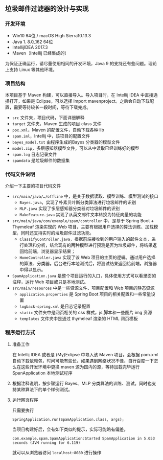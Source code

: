 ## 垃圾邮件过滤器的设计与实现

### 开发环境

* Win10 64位 / macOS High Sierra10.13.3
* Java 1. 8.0_162 64位
* IntellijIDEA 2017.3
* Maven（Intellij 已经集成的）

为保证正确运行，请尽量使用相同的开发环境，Java 9 的支持还有些问题。理论上支持 Linux 等其他环境。

 

### 项目结构

本项目基于 Maven 构建，可以直接导入。导入项目时，在 Intellij IDEA 中直接选择打开，如果是 Eclipse，可以选择 Import mavenproject。之后会自动下载配置，需要等待较长一段时间，等待下载完成。

* `src` 文件夹，项目代码，下面详细解释
* `target` 文件夹，Maven 生成的项目 class 文件
* `pox.xml`，Maven 的配置文件，自动下载各种 lib
* `spam.iml`，Intellij 中，该项目的配置文件
* `bayes_model.txt` 由程序生成的Bayes 分类器的模型文件
* `model.zip`，多层感知器模型文件，可以从中读取已经训练好的模型
* `spam.log` 日志记录文件
* `spamdata` 是垃圾邮件的数据集



### 代码文件说明

介绍一下主要的项目代码文件

* `src/main/java/…/offline` 中，是关于数据读取、模型训练、模型测试的接口
  * `Bayes.java`，实现了朴素贝叶斯分类算法进行垃圾邮件的识别
  * `MLP.java` 实现了多层感知器分类器对垃圾邮件的识别
  * `MakeFeature.java` 实现了从英文邮件文本转换为特征向量的功能
* `src/main/java/com/example/spam/controller` 中，是基于 Spring Boot + Thymeleaf 渲染实现的 Web 项目，主要有根据用户选择的算法训练、加载模型，同时还支持实时的垃圾邮件过滤功能。
  * `ClassifyController.java`，根据前端接收到的用户输入的邮件文本，进行处理和分析，结合现有的两种模型进行预测是否为垃圾邮件，将结果返回给前端，浏览器显示结果；
  * `HomeController.java` 实现了该 Web 项目的主页的逻辑。通过用户选择的算法、分类器，后台进行本地测试后，将测试结果返回给前端，浏览器中得以显示。
* `SpamApplication.java` 是整个项目运行的入口，具体使用方式可以看里面的注释，运行 Web 项目或只是本地测试。
* `src/main/resources` 中是一些资源文件、项目配置和 Web 项目的静态资源
  * `application.properties` 是 Spring Boot 项目的相关配置和一些常量设置
  * `logback-spring.xml` 是日志记录配置
  * `static` 文件夹中是网页相关的 css 样式，js 脚本和一些图片 img 资源
  * `templates` 文件夹中是通过 thymeleaf 渲染的 HTML 网页模板



### 程序运行方式

1. 准备工作

   在 Intellij IDEA 或者是 (My)Eclipse 中导入该 Maven 项目，会根据 pom.xml 自动下载依赖包，时间可能有些长，如果遇到网络状况不佳，自行百度一下怎么在这些开发环境中更换 maven 源为国内的源，等待加载完毕运行 SpanApplication 本地测试程序

2. 根据注释说明，按步骤运行 Bayes、MLP 分类算法的训练、测试。同时也支持某种算法下的单个样例测试。

3. 运行网页程序

   只需要执行 

   ```
   SpringApplication.run(SpamApplication.class, args);
   ```

   当项目构建好后，会有如下类似的提示，实际可能略有偏差，

   ```
   com.example.spam.SpamApplication:Started SpamApplication in 5.053 seconds (JVM running for 6.119)
   ```

   就可以从浏览器访问 `localhost:8080` 进行操作
